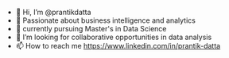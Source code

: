 - 👋 Hi, I’m @prantikdatta
- 👀 Passionate about business intelligence and analytics
- 🌱 currently pursuing Master's in Data Science
- 💞️ I’m looking for collaborative opportunities in data analysis
- 📫 How to reach me https://www.linkedin.com/in/prantik-datta


<!---
prantikdatta/prantikdatta is a ✨ special ✨ repository because its `README.md` (this file) appears on your GitHub profile.
You can click the Preview link to take a look at your changes.
--->
